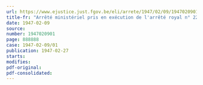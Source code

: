 ```yaml
---
url: https://www.ejustice.just.fgov.be/eli/arrete/1947/02/09/1947020901/justel
title-fr: "Arrêté ministériel pris en exécution de l'arrêté royal n° 225 du 7 janvier 1936, règlementant les prêts hypothécaires et organisant le contrôle des entreprises de prêts hypothécaires"
date: 1947-02-09
source:
number: 1947020901
page: 888888
case: 1947-02-09/01
publication: 1947-02-27
starts:
modifies:
pdf-original:
pdf-consolidated:
---
```


